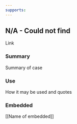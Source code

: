 ```yaml
---
supports:
---
```


## N/A - Could not find

Link

### Summary

Summary of case

### Use

How it may be used and quotes

### Embedded

[[Name of embedded]]